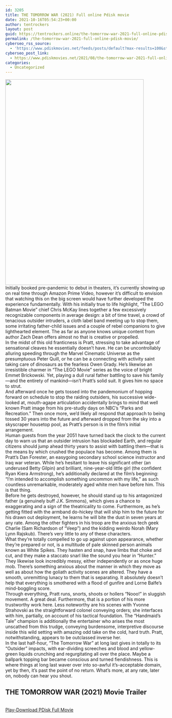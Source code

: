 ```yaml
---
id: 3205
title: THE TOMORROW WAR (2021) Full online Pdisk movie
date: 2021-10-16T05:54:23+00:00
author: tentrockers
layout: post
guid: https://tentrockers.online/the-tomorrow-war-2021-full-online-pdisk-movie/
permalink: /the-tomorrow-war-2021-full-online-pdisk-movie/
cyberseo_rss_source:
  - 'https://www.pdiskmovies.net/feeds/posts/default?max-results=100&start-index=1001'
cyberseo_post_link:
  - https://www.pdiskmovies.net/2021/08/the-tomorrow-war-2021-full-online-pdisk.html
categories:
  - Uncategorized
---
```

<div class="separator">
  <a href="https://1.bp.blogspot.com/-FjJTl69GPiw/YRgKB8ASF4I/AAAAAAAAAM0/v2bPOqLHMWYReqUk5c5wDX5jORX3B4jOACLcBGAsYHQ/s1481/THE%2BTOMORROW%2BWAR%2B%25282021%2529%2BFull%2Bonline%2BPdisk%2Bmovie.jpg" imageanchor="1"><img loading="lazy" border="0" data-original-height="1481" data-original-width="1000" height="640" src="https://1.bp.blogspot.com/-FjJTl69GPiw/YRgKB8ASF4I/AAAAAAAAAM0/v2bPOqLHMWYReqUk5c5wDX5jORX3B4jOACLcBGAsYHQ/w432-h640/THE%2BTOMORROW%2BWAR%2B%25282021%2529%2BFull%2Bonline%2BPdisk%2Bmovie.jpg" width="432" /></a>
</div>

<div>
  <div>
    Initially booked pre-pandemic to debut in theaters, it&#8217;s currently showing up on real time through Amazon Prime Video, however it&#8217;s difficult to envision that watching this on the big screen would have further developed the experience fundamentally. With his initially true to life highlight, &#8220;The LEGO Batman Movie&#8221; chief Chris McKay lines together a few excessively recognizable components in average design: a bit of time travel, a crowd of tenacious outsider intruders, a cloth label band meeting up to stop them, some irritating father-child issues and a couple of rebel companions to give lighthearted element. The as far as anyone knows unique content from author Zach Dean offers almost no that is creative or propelled.&nbsp;
  </div>
  
  <div>
    In the midst of this old franticness is Pratt, stressing to take advantage of sensational cleaves he essentially doesn&#8217;t have. He can be uncontrollably alluring speeding through the Marvel Cinematic Universe as the presumptuous Peter Quill, or he can be a connecting with activity saint taking care of dinosaurs as the fearless Owen Grady. He&#8217;s likewise an irresistible charmer in &#8220;The LEGO Movie&#8221; series as the voice of bright Emmet Brickowski. Yet, playing a dull rural father battling to save his family—and the entirety of mankind—isn&#8217;t Pratt&#8217;s solid suit. It gives him no space to strut.&nbsp;
  </div>
  
  <div>
    And afterward once he gets tossed into the pandemonium of hopping forward on schedule to stop the raiding outsiders, his successive wide-looked at, mouth-agape articulation accidentally brings to mind that well known Pratt image from his pre-studly days on NBC&#8217;s &#8220;Parks and Recreation.&#8221; Then once more, we&#8217;d likely all respond that approach to being tossed 30 years into the future and afterward dropped from the sky into a skyscraper housetop pool, as Pratt&#8217;s person is in the film&#8217;s initial arrangement.
  </div>
  
  <div>
    Human guests from the year 2051 have turned back the clock to the current day to warn us that an outsider intrusion has blockaded Earth, and regular citizens should jump ahead thirty years to assist with battling them—that is the means by which crushed the populace has become. Among them is Pratt&#8217;s Dan Forester, an easygoing secondary school science instructor and Iraq war veteran. While he&#8217;s hesitant to leave his significant other (an underused Betty Gilpin) and brilliant, nine-year-old little girl (the confident Ryan Kiera Armstrong), he&#8217;s additionally declared at the film&#8217;s beginning: &#8220;I&#8217;m intended to accomplish something uncommon with my life,&#8221; as such countless unremarkable, moderately aged white men have before him. This is that thing.&nbsp;
  </div>
  
  <div>
    Before he gets destroyed, however, he should stand up to his antagonized father (a genuinely buff J.K. Simmons), which gives a chance to exaggerating and a sign of the theatricality to come. Furthermore, as he&#8217;s getting fitted with the armband do-hickey that will ship him to the future for his drawn out deployment, he learns he will bite the dust in seven years at any rate. Among the other fighters in his troop are the anxious tech geek Charlie (Sam Richardson of &#8220;Veep&#8221;) and the kidding weirdo Norah (Mary Lynn Rajskub). There&#8217;s very little to any of these characters.&nbsp;
  </div>
  
  <div>
    What they&#8217;re totally compelled to go up against upon appearance, whether they&#8217;re prepared or not, is a multitude of pale skinned person animals known as White Spikes. They hasten and snap, have limbs that choke and cut, and they make a staccato snarl like the sound you hear in &#8220;Hunter.&#8221; They likewise look incredibly messy, either independently or as once huge mob. There&#8217;s something anxious about the manner in which they move as well as about how the goliath activity scenes are altered. They have a smooth, unremitting lunacy to them that is separating. It absolutely doesn&#8217;t help that everything is smothered with a flood of gunfire and Lorne Balfe&#8217;s mind-boggling score.&nbsp;
  </div>
  
  <div>
    Through everything, Pratt runs, snorts, shoots or hollers &#8220;Nooo!&#8221; in sluggish movement. A great deal. Furthermore, that is a portion of his more trustworthy work here. Less noteworthy are his scenes with Yvonne Strahovski as the straightforward colonel conveying orders; she interfaces with him, partially, on account of his tactical foundation. The &#8220;Handmaid&#8217;s Tale&#8221; champion is additionally the entertainer who arises the most unscathed from this trudge, conveying burdensome, interpretive discourse inside this wild setting with amazing odd take on the cold, hard truth. Pratt, notwithstanding, appears to be outclassed inverse her.&nbsp;
  </div>
  
  <div>
    In the last half-hour, &#8220;The Tomorrow War&#8221; at long last gives in totally to its &#8220;Outsider&#8221; impacts, with ear-dividing screeches and blood and yellow-green liquids crunching and regurgitating all over the place. Maybe a ballpark topping bar became conscious and turned fiendishness. This is where things at long last waver over into so-awful it&#8217;s-acceptable domain, yet by then, it&#8217;s past the point of no return. What&#8217;s more, at any rate, later on, nobody can hear you shout.
  </div>
</div>

<div>
  <h2>
    <span>THE TOMORROW WAR (2021)&nbsp;Movie Trailer</span>
  </h2>
</div>

  
<a href="https://kofilink.com/1/bnYyaW45MDAyaDY1?dn=1" onclick="window.open('https://kofilink.com/1/bnYyaW45MDAyaDY1?dn=1','popup','width=600,height=600'); return false;" target="popup" rel="noopener"><br /> Play-Download PDisk Full Movie<br /> </a>